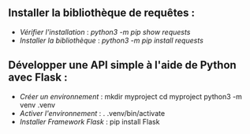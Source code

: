 ## Installer la bibliothèque de requêtes :

- _Vérifier l'installation_ : *python3 -m pip show requests*
- _Installer la bibliothèque_ : *python3 -m pip install requests*

## Développer une API simple à l'aide de Python avec Flask :
- _Créer un environnement_ : mkdir myproject
                           cd myproject
                           python3 -m venv .venv
- _Activer l'environnement_ : . .venv/bin/activate
- _Installer Framework Flask_ : pip install Flask
